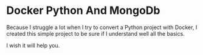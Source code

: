 # Docker Python And MongoDb

Because I struggle a lot when I try to convert a Python project with Docker, I created this
simple project to be sure if I understand well all the basics. 


I wish it will help you. 

